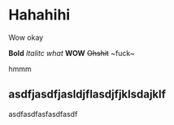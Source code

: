 Hahahihi
========================

Wow okay

**Bold** *Italitc* _what_ __WOW__ ~~Ohshit~~ ~fuck~

hmmm

## asdfjasdfjasldjflasdjfjklsdajklf

asdfasdfasfasdfasdf
